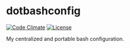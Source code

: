 # dotbashconfig

[![Code Climate][code-climate-badge]][code-climate]
[![License][license-badge]][license]

My centralized and portable bash configuration.

[code-climate-badge]: https://codeclimate.com/github/dosyfier/dotbashconfig/badges/gpa.svg
[code-climate]: https://codeclimate.com/github/dosyfier/dotbashconfig
[license-badge]: https://img.shields.io/github/license/dosyfier/dotbashconfig.svg
[license]: https://github.com/dosyfier/dotbashconfig/blob/master/LICENSE
